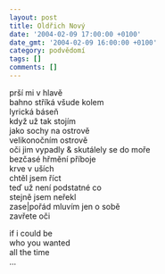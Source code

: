 ```yaml
---
layout: post
title: Oldřich Nový
date: '2004-02-09 17:00:00 +0100'
date_gmt: '2004-02-09 16:00:00 +0100'
category: podvědomí
tags: []
comments: []
---
```


<p>prší mi v hlavě<br>bahno stříká všude kolem<br>lyrická báseň<br>když už tak stojím<br>jako sochy na ostrově<br>velikonočním ostrově<br>oči jim vypadly &amp; skutálely se do moře<br>bezčasé hřmění příboje<br>krve v uších<br>chtěl jsem říct<br>teď už není podstatné co<br>stejně jsem neřekl <br>zase|pořád mluvím jen o sobě<br>zavřete oči</p>
<p>if i could be<br>who you wanted<br>all the time<br>...</p>
